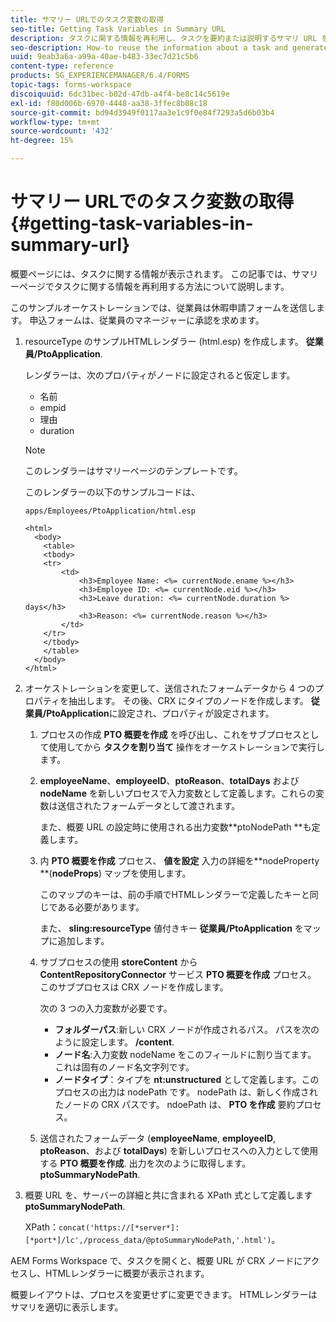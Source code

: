 ```yaml
---
title: サマリー URLでのタスク変数の取得
seo-title: Getting Task Variables in Summary URL
description: タスクに関する情報を再利用し、タスクを要約または説明するサマリ URL を生成する方法。
seo-description: How-to reuse the information about a task and generate a Summary URL to summarize or describe a task.
uuid: 9eab3a6a-a99a-40ae-b483-33ec7d21c5b6
content-type: reference
products: SG_EXPERIENCEMANAGER/6.4/FORMS
topic-tags: forms-workspace
discoiquuid: 6dc31bec-b02d-47db-a4f4-be8c14c5619e
exl-id: f80d006b-6970-4448-aa38-3ffec8b08c18
source-git-commit: bd94d3949f0117aa3e1c9f0e84f7293a5d6b03b4
workflow-type: tm+mt
source-wordcount: '432'
ht-degree: 15%

---
```


# サマリー URLでのタスク変数の取得 {#getting-task-variables-in-summary-url}

概要ページには、タスクに関する情報が表示されます。 この記事では、サマリーページでタスクに関する情報を再利用する方法について説明します。

このサンプルオーケストレーションでは、従業員は休暇申請フォームを送信します。 申込フォームは、従業員のマネージャーに承認を求めます。

1. resourceType のサンプルHTMLレンダラー (html.esp) を作成します。 **従業員/PtoApplication**.

   レンダラーは、次のプロパティがノードに設定されると仮定します。

   * 名前
   * empid
   * 理由
   * duration

   >[!NOTE]
   >
   >このレンダラーはサマリーページのテンプレートです。

   このレンダラーの以下のサンプルコードは、

   `apps/Employees/PtoApplication/html.esp`

   ```
   <html>
     <body>
       <table>
       <tbody>
       <tr>
           <td>
               <h3>Employee Name: <%= currentNode.ename %></h3>
               <h3>Employee ID: <%= currentNode.eid %></h3>
               <h3>Leave duration: <%= currentNode.duration %> days</h3>
               <h3>Reason: <%= currentNode.reason %></h3>
           </td>
       </tr>
       </tbody>
       </table>
     </body>
   </html>
   ```

1. オーケストレーションを変更して、送信されたフォームデータから 4 つのプロパティを抽出します。 その後、CRX にタイプのノードを作成します。 **従業員/PtoApplication**&#x200B;に設定され、プロパティが設定されます。

   1. プロセスの作成 **PTO 概要を作成** を呼び出し、これをサブプロセスとして使用してから **タスクを割り当て** 操作をオーケストレーションで実行します。
   1. **employeeName**、**employeeID**、**ptoReason**、**totalDays** および **nodeName** を新しいプロセスで入力変数として定義します。これらの変数は送信されたフォームデータとして渡されます。

      また、概要 URL の設定時に使用される出力変数**ptoNodePath **も定義します。

   1. 内 **PTO 概要を作成** プロセス、 **値を設定** 入力の詳細を**nodeProperty **(**nodeProps**) マップを使用します。

      このマップのキーは、前の手順でHTMLレンダラーで定義したキーと同じである必要があります。

      また、 **sling:resourceType** 値付きキー **従業員/PtoApplication** をマップに追加します。

   1. サブプロセスの使用 **storeContent** から **ContentRepositoryConnector** サービス **PTO 概要を作成** プロセス。 このサブプロセスは CRX ノードを作成します。

      次の 3 つの入力変数が必要です。

      * **フォルダーパス**:新しい CRX ノードが作成されるパス。 パスを次のように設定します。 **/content**.
      * **ノード名**:入力変数 nodeName をこのフィールドに割り当てます。 これは固有のノード名文字列です。
      * **ノードタイプ**：タイプを **nt:unstructured** として定義します。このプロセスの出力は nodePath です。 nodePath は、新しく作成されたノードの CRX パスです。 ndoePath は、 **PTO を作成** 要約プロセス。
   1. 送信されたフォームデータ (**employeeName**, **employeeID**, **ptoReason**、および **totalDays**) を新しいプロセスへの入力として使用する **PTO 概要を作成**. 出力を次のように取得します。 **ptoSummaryNodePath**.


1. 概要 URL を、サーバーの詳細と共に含まれる XPath 式として定義します **ptoSummaryNodePath**.

   XPath：`concat('https://[*server*]:[*port*]/lc',/process_data/@ptoSummaryNodePath,'.html')`。

AEM Forms Workspace で、タスクを開くと、概要 URL が CRX ノードにアクセスし、HTMLレンダラーに概要が表示されます。

概要レイアウトは、プロセスを変更せずに変更できます。 HTMLレンダラーはサマリを適切に表示します。
